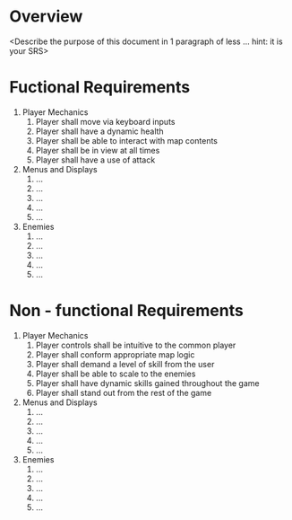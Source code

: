 # Overview
<Describe the purpose of this document in 1 paragraph of less … hint: it is
your SRS>
# Fuctional Requirements
  1. Player Mechanics
      1. Player shall move via keyboard inputs
      2. Player shall have a dynamic health
      3. Player shall be able to interact with map contents
      4. Player shall be in view at all times
      5. Player shall have a use of attack
   2. Menus and Displays
      1. ...
      2. ...
      3. ...
      4. ...
      5. ...
   3. Enemies
      1. ...
      2. ...
      3. ...
      4. ...
      5. ...
     

# Non - functional Requirements
  1. Player Mechanics
      1. Player controls shall be intuitive to the common player
      2. Player shall conform appropriate map logic
      3. Player shall demand a level of skill from the user
      4. Player shall be able to scale to the enemies
      5. Player shall have dynamic skills gained throughout the game
      6. Player shall stand out from the rest of the game
   2. Menus and Displays
      1. ...
      2. ...
      3. ...
      4. ...
      5. ...
   3. Enemies
      1. ...
      2. ...
      3. ...
      4. ...
      5. ...

